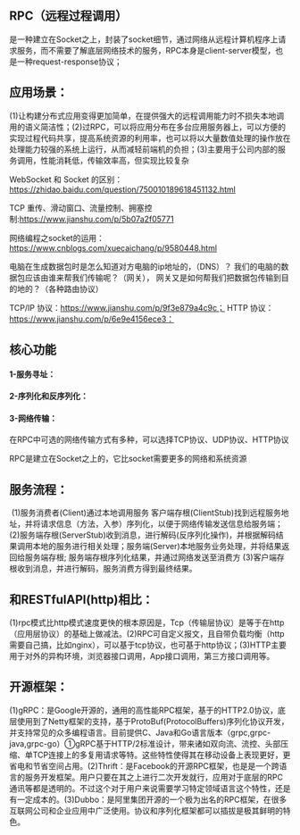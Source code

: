 ## RPC（远程过程调用）

是一种建立在Socket之上，封装了socket细节，通过网络从远程计算机程序上请求服务，而不需要了解底层网络技术的服务，RPC本身是client-server模型，也是一种request-response协议；

## 应用场景：

​    (1)让构建分布式应用变得更加简单，在提供强大的远程调用能力时不损失本地调用的语义简洁性；
​    (2)过RPC，可以将应用分布在多台应用服务器上，可以方便的实现过程代码共享，提高系统资源的利用率，也可以将以大量数值处理的操作放在处理能力较强的系统上运行，从而减轻前端机的负担；
​    (3)主要用于公司内部的服务调用，性能消耗低，传输效率高，但实现比较复杂


WebSocket 和 Socket 的区别：https://zhidao.baidu.com/question/750010189618451132.html

TCP 重传、滑动窗口、流量控制、拥塞控制:https://www.jianshu.com/p/5b07a2f05771

网络编程之socket的运用：https://www.cnblogs.com/xuecaichang/p/9580448.html

电脑在生成数据包时是怎么知道对方电脑的ip地址的，（DNS）？
我们的电脑的数据包应该由谁来帮我们传输呢？（网关），
网关又是如何帮我们把数据包传输到目的地的？（各种路由协议）

TCP/IP 协议：https://www.jianshu.com/p/9f3e879a4c9c；
HTTP 协议：https://www.jianshu.com/p/6e9e4156ece3：


## 核心功能

#### 1-服务寻址：

#### 2-序列化和反序列化：

#### 3-网络传输：

在RPC中可选的网络传输方式有多种，可以选择TCP协议、UDP协议、HTTP协议

RPC是建立在Socket之上的，它比socket需要更多的网络和系统资源



## 服务流程：

​    (1)服务消费者(Client)通过本地调用服务
​       客户端存根(ClientStub)找到远程服务地址，并将请求信息（方法，入参）序列化，以便于网络传输发送信息给服务端；
​    (2)服务端存根(ServerStub)收到消息，进行解码(反序列化操作)，并根据解码结果调用本地的服务进行相关处理；
​       服务端(Server)本地服务业务处理，并将结果返回给服务端存根;
​       服务端存根序列化结果，并通过网络发送至消费方
​    (3)客户端存根收到消息，并进行解码，服务消费方得到最终结果。
​    

## 和RESTfulAPI(http)相比：

​    (1)rpc模式比http模式速度更快的根本原因是，Tcp（传输层协议）是等于在http（应用层协议）的基础上做减法。
​    (2)RPC可自定义报文，且自带负载均衡（http需要自己搞，比如nginx），可以基于tcp协议，也可基于http协议；
​    (3)HTTP主要用于对外的异构环境，浏览器接口调用，App接口调用，第三方接口调用等。
​    

## 开源框架：

​    (1)gRPC：是Google开源的，通用的高性能RPC框架，基于的HTTP2.0协议，底层使用到了Netty框架的支持，基于ProtoBuf(ProtocolBuffers)序列化协议开发，并支持常见的众多编程语言。目前提供C、Java和Go语言版本（grpc,grpc-java,grpc-go）
​        ①gRPC基于HTTP/2标准设计，带来诸如双向流、流控、头部压缩、单TCP连接上的多复用请求等特。这些特性使得其在移动设备上表现更好，更省电和节省空间占用。
​    (2)Thrift：是Facebook的开源RPC框架，也是是一个跨语言的服务开发框架。用户只要在其之上进行二次开发就行，应用对于底层的RPC通讯等都是透明的。不过这个对于用户来说需要学习特定领域语言这个特性，还是有一定成本的。
​    (3)Dubbo：是阿里集团开源的一个极为出名的RPC框架，在很多互联网公司和企业应用中广泛使用。协议和序列化框架都可以插拔是极其鲜明的特色。